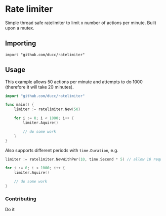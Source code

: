 # Rate limiter
Simple thread safe ratelimiter to limit x number of actions per minute. Built upon a mutex.

## Importing
```
import "github.com/ducc/ratelimiter"
```

## Usage
This example allows 50 actions per minute and attempts to do 1000 (therefore it will take 20 minutes).
```go
import "github.com/ducc/ratelimiter"

func main() {
    limiter := ratelimiter.New(50)

    for i := 0; i < 1000; i++ {
        limiter.Aquire()

        // do some work
    }
}
```

Also supports different periods with `time.Duration`, e.g.
```go
limiter := ratelimiter.NewWithPer(10, time.Second * 5) // allow 10 requests in 5 seconds

for i := 0; i < 1000; i++ {
    limiter.Aquire()

    // do some work
}
```

### Contributing
Do it
